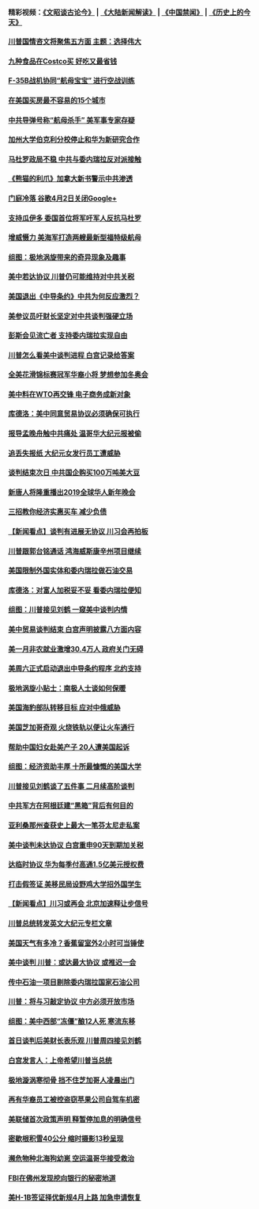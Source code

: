 #### 精彩视频：[《文昭谈古论今》](https://github.com/gfw-breaker/wenzhao) | [《大陆新闻解读》](https://github.com/gfw-breaker/ntdtv-comedy) | [《中国禁闻》](https://github.com/gfw-breaker/ntdtv-news) | [《历史上的今天》](https://github.com/gfw-breaker/today-in-history) 

#### [川普国情咨文将聚焦五方面 主题：选择伟大](../pages/nsc412/n11021501.md?t=02031429) 

#### [九种食品在Costco买 好吃又最省钱](../pages/nsc412/n11013272.md?t=02031429) 

#### [F-35B战机协同“航母宝宝” 进行空战训练](../pages/nsc412/n11020866.md?t=02031429) 

#### [在美国买房最不容易的15个城市](../pages/nsc412/n11019708.md?t=02031429) 

#### [中共导弹号称“航母杀手” 美军事专家存疑](../pages/nsc412/n11021488.md?t=02031429) 

#### [加州大学伯克利分校停止和华为新研究合作](../pages/nsc412/n11021086.md?t=02031429) 

#### [马杜罗政局不稳 中共与委内瑞拉反对派接触](../pages/nsc412/n11020719.md?t=02031429) 

#### [《熊猫的利爪》加拿大新书警示中共渗透](../pages/nsc412/n11020739.md?t=02031429) 

#### [门庭冷落 谷歌4月2日关闭Google+](../pages/nsc412/n11020806.md?t=02031429) 

#### [支持瓜伊多 委国首位将军吁军人反抗马杜罗](../pages/nsc412/n11020776.md?t=02031429) 

#### [增威慑力 美海军打造两艘最新型福特级航母](../pages/nsc412/n11020744.md?t=02031429) 

#### [组图：极地涡旋带来的奇异现象及趣事](../pages/nsc412/n11020731.md?t=02031429) 

#### [美中若达协议 川普仍可能维持对中共关税](../pages/nsc412/n11020625.md?t=02031429) 

#### [美国退出《中导条约》中共为何反应激烈？](../pages/nsc412/n11020569.md?t=02031429) 

#### [美参议员吁财长坚定对中共谈判强硬立场](../pages/nsc412/n11020440.md?t=02031429) 

#### [彭斯会见流亡者 支持委内瑞拉实现自由](../pages/nsc412/n11020031.md?t=02031429) 

#### [川普怎么看美中谈判进程 白宫记录给答案](../pages/nsc412/n11019682.md?t=02031429) 

#### [全美花滑锦标赛冠军华裔小将  梦想参加冬奥会](../pages/nsc412/n11019761.md?t=02031429) 

#### [美中料在WTO再交锋 电子商务成新对象](../pages/nsc412/n11018959.md?t=02031429) 

#### [库德洛：美中同意贸易协议必须确保可执行](../pages/nsc412/n11019036.md?t=02031429) 

#### [报导孟晚舟触中共痛处 温哥华大纪元报被偷](../pages/nsc412/n11019232.md?t=02031429) 

#### [追丢失报纸 大纪元女发行员工遭威胁](../pages/nsc412/n11019384.md?t=02031429) 

#### [谈判结束次日 中共国企购买100万吨美大豆](../pages/nsc412/n11019167.md?t=02031429) 

#### [新唐人将隆重播出2019全球华人新年晚会](../pages/nsc412/n11016043.md?t=02031429) 

#### [三招教你经济实惠买车 减少负债](../pages/nsc412/n11018732.md?t=02031429) 

#### [【新闻看点】谈判有进展无协议 川习会再拍板](../pages/nsc412/n11018718.md?t=02031429) 

#### [川普跟郭台铭通话 鸿海威斯康辛州项目继续](../pages/nsc412/n11018841.md?t=02031429) 

#### [美国限制外国实体和委内瑞拉做石油交易](../pages/nsc412/n11018353.md?t=02031429) 

#### [库德洛：对富人加税妥不妥 看委内瑞拉便知](../pages/nsc412/n11018735.md?t=02031429) 

#### [组图：川普接见刘鹤 一窥美中谈判内情](../pages/nsc412/n11018301.md?t=02031429) 

#### [美中贸易谈判结束 白宫声明披露八方面内容](../pages/nsc412/n11018681.md?t=02031429) 

#### [美一月非农就业激增30.4万人 政府关门无碍](../pages/nsc412/n11018450.md?t=02031429) 

#### [美周六正式启动退出中导条约程序 北约支持](../pages/nsc412/n11018405.md?t=02031429) 

#### [极地涡旋小贴士：南极人士谈如何保暖](../pages/nsc412/n11017984.md?t=02031429) 

#### [美国海豹部队转移目标 应对中俄威胁](../pages/nsc412/n11017801.md?t=02031429) 

#### [美国芝加哥奇观 火烧铁轨以便让火车通行](../pages/nsc412/n11017196.md?t=02031429) 

#### [帮助中国妇女赴美产子 20人遭美国起诉](../pages/nsc412/n11017068.md?t=02031429) 

#### [组图：经济资助丰厚 十所最慷慨的美国大学](../pages/nsc412/n11016519.md?t=02031429) 

#### [川普接见刘鹤谈了五件事 二月续高阶谈判](../pages/nsc412/n11016767.md?t=02031429) 

#### [中共军方在阿根廷建“黑箱”背后有何目的](../pages/nsc412/n11016689.md?t=02031429) 

#### [亚利桑那州查获史上最大一笔芬太尼走私案](../pages/nsc412/n11016442.md?t=02031429) 

#### [美中谈判未达协议 白宫重申90天到期加关税](../pages/nsc412/n11016604.md?t=02031429) 

#### [达临时协议 华为每季付高通1.5亿美元授权费](../pages/nsc412/n11016503.md?t=02031429) 

#### [打击假签证 美移民局设野鸡大学招外国学生](../pages/nsc412/n11016378.md?t=02031429) 

#### [【新闻看点】川习或再会 北京加速释让步信号](../pages/nsc412/n11016108.md?t=02031429) 

#### [川普总统转发英文大纪元专栏文章](../pages/nsc412/n11016258.md?t=02031429) 

#### [美国天气有多冷？香蕉留室外2小时可当锤使](../pages/nsc412/n11016264.md?t=02031429) 

#### [美中谈判 川普：或达最大协议 或推迟一会](../pages/nsc412/n11016270.md?t=02031429) 

#### [传中石油一项目剔除委内瑞拉国家石油公司](../pages/nsc412/n11015982.md?t=02031429) 

#### [川普：将与习敲定协议 中方必须开放市场](../pages/nsc412/n11015814.md?t=02031429) 

#### [组图：美中西部“冻僵”酿12人死 寒流东移](../pages/nsc412/n11015675.md?t=02031429) 

#### [首日谈判后美财长表乐观 川普周四接见刘鹤](../pages/nsc412/n11015436.md?t=02031429) 

#### [白宫发言人：上帝希望川普当总统](../pages/nsc412/n11015016.md?t=02031429) 

#### [极地漩涡寒彻骨 挡不住芝加哥人凌晨出门](../pages/nsc412/n11014521.md?t=02031429) 

#### [再有华裔员工被控盗窃苹果公司自驾车机密](../pages/nsc412/n11014629.md?t=02031429) 

#### [美联储首次政策声明 释暂停加息的明确信号](../pages/nsc412/n11013829.md?t=02031429) 

#### [密歇根积雪40公分 缩时摄影13秒呈现](../pages/nsc412/n11014064.md?t=02031429) 

#### [濒危物种北海狗幼崽 空运温哥华接受救治](../pages/nsc412/n11014164.md?t=02031429) 

#### [FBI在佛州发现挖向银行的秘密地道](../pages/nsc412/n11013871.md?t=02031429) 

#### [美H-1B签证择优新规4月上路 加急申请恢复](../pages/nsc412/n11013875.md?t=02031429) 

